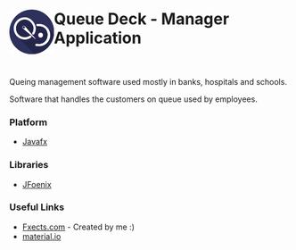 <h1><img align="left" width="80" height="80" src="https://github.com/retrx0/QueueDeckManager/blob/dev/src/main/resources/img/icon-qd-5rr.png" style = "float:left" alt="logo"> 
Queue Deck - Manager Application</h1>
<br>
<br>
Queing management software used mostly in banks, hospitals and schools.

Software that handles the customers on queue used by employees.

### Platform
* [Javafx](https://openjfx.io/)

### Libraries
* [JFoenix](https://github.com/jfoenixadmin/JFoenix) 

### Useful Links
* [Fxects.com](https://fxects.000webhostapp.com) - Created by me :)
* [material.io](https://material.io)
